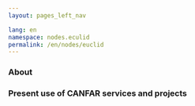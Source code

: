 ```yaml
---
layout: pages_left_nav

lang: en
namespace: nodes.eculid
permalink: /en/nodes/euclid
---
```


<!-- Content start -->

### About

### Present use of CANFAR services and projects

<!-- Content end -->

